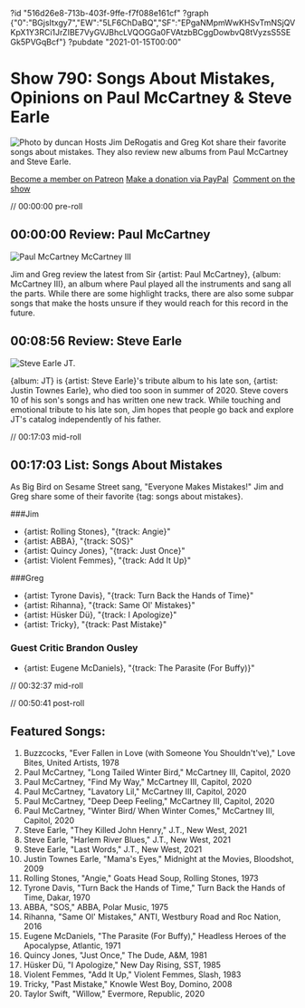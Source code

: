 ?id "516d26e8-713b-403f-9ffe-f7f088e161cf"
?graph {"0":"BGjsItxgy7","EW":"5LF6ChDaBQ","SF":"EPgaNMpmWwKHSvTmNSjQVKpX1Y3RCi1JrZIBE7VyGVJBhcLVQOGGa0FVAtzbBCggDowbvQ8tVyzsS5SEGk5PVGqBcf"}
?pubdate "2021-01-15T00:00"
# Show 790: Songs About Mistakes, Opinions on Paul McCartney & Steve Earle
![Photo by duncan](https://static.soundopinions.org/images/2021/mistake.jpeg)
Hosts Jim DeRogatis and Greg Kot share their favorite songs about mistakes. They also review new albums from Paul McCartney and Steve Earle. 

[Become a member on Patreon](https://www.patreon.com/soundopinions)
[Make a donation via PayPal](https://bit.ly/36zIhZK) 
[Comment on the show](https://www.micdropp.com/studio/5febf006eba45/) 



// 00:00:00 pre-roll

## 00:00:00 Review: Paul McCartney

![Paul McCartney McCartney III](https://static.soundopinions.org/assets/790/02.jpg)

Jim and Greg review the latest from Sir {artist: Paul McCartney}, {album: McCartney III}, an album where Paul played all the instruments and sang all the parts. While there are some highlight tracks, there are also some subpar songs that make the hosts unsure if they would reach for this record in the future.


## 00:08:56 Review: Steve Earle 

![Steve Earle JT.](https://static.soundopinions.org/assets/790/EW7.jpg)

{album: JT} is {artist: Steve Earle}'s tribute album to his late son, {artist: Justin Townes Earle}, who died too soon in summer of 2020. Steve covers 10 of his son's songs and has written one new track. While touching and emotional tribute to his late son, Jim hopes that people go back and explore JT's catalog independently of his father. 



// 00:17:03 mid-roll

## 00:17:03 List: Songs About Mistakes

As Big Bird on Sesame Street sang, "Everyone Makes Mistakes!" Jim and Greg share some of their favorite {tag: songs about mistakes}.


###Jim

- {artist: Rolling Stones}, "{track: Angie}"
- {artist: ABBA}, "{track: SOS}"
- {artist: Quincy Jones}, "{track: Just Once}"
- {artist: Violent Femmes}, "{track: Add It Up}"


###Greg

- {artist: Tyrone Davis}, "{track: Turn Back the Hands of Time}"
- {artist: Rihanna}, "{track: Same Ol' Mistakes}"
- {artist: Hüsker Dü}, "{track: I Apologize}"
- {artist: Tricky}, "{track: Past Mistake}"


### Guest Critic Brandon Ousley

- {artist: Eugene McDaniels}, "{track: The Parasite (For Buffy)}"


// 00:32:37 mid-roll

// 00:50:41 post-roll



## Featured Songs:

1. Buzzcocks, "Ever Fallen in Love (with Someone You Shouldn't've)," Love Bites, United Artists, 1978
1. Paul McCartney, "Long Tailed Winter Bird," McCartney III, Capitol, 2020
1. Paul McCartney, "Find My Way," McCartney III, Capitol, 2020
1. Paul McCartney, "Lavatory Lil," McCartney III, Capitol, 2020
1. Paul McCartney, "Deep Deep Feeling," McCartney III, Capitol, 2020
1. Paul McCartney, "Winter Bird/ When Winter Comes," McCartney III, Capitol, 2020
1. Steve Earle, "They Killed John Henry," J.T., New West, 2021
1. Steve Earle, "Harlem River Blues," J.T., New West, 2021
1. Steve Earle, "Last Words," J.T., New West, 2021
1. Justin Townes Earle, "Mama's Eyes," Midnight at the Movies, Bloodshot, 2009
1. Rolling Stones, "Angie," Goats Head Soup, Rolling Stones, 1973
1. Tyrone Davis, "Turn Back the Hands of Time," Turn Back the Hands of Time, Dakar, 1970
1. ABBA, "SOS," ABBA, Polar Music, 1975
1. Rihanna, "Same Ol' Mistakes," ANTI, Westbury Road and Roc Nation, 2016
1. Eugene McDaniels, "The Parasite (For Buffy)," Headless Heroes of the Apocalypse, Atlantic, 1971
1. Quincy Jones, "Just Once," The Dude, A&M, 1981
1. Hüsker Dü, "I Apologize," New Day Rising, SST, 1985
1. Violent Femmes, "Add It Up," Violent Femmes, Slash, 1983
1. Tricky, "Past Mistake," Knowle West Boy, Domino, 2008
1. Taylor Swift, "Willow," Evermore, Republic, 2020

